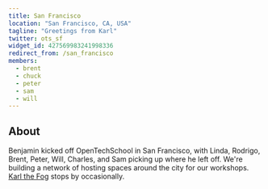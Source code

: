 ```yaml
---
title: San Francisco
location: "San Francisco, CA, USA"
tagline: "Greetings from Karl"
twitter: ots_sf
widget_id: 427569983241998336
redirect_from: /san_francisco
members:
  - brent
  - chuck
  - peter
  - sam
  - will
---
```


## About

Benjamin kicked off OpenTechSchool in San Francisco, with Linda, Rodrigo, Brent, Peter, Will, Charles, and Sam picking up where he left off. We're building a network of hosting spaces around the city for our workshops. [Karl the Fog](https://twitter.com/KarlTheFog) stops by occasionally.
